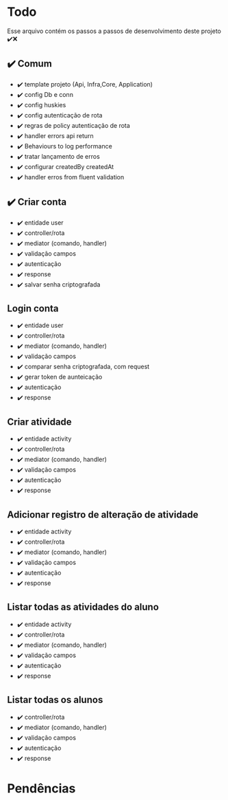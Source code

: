 # Todo

Esse arquivo contém os passos a passos de desenvolvimento deste projeto
✔️❌

## ✔️ Comum

- ✔️ template projeto (Api, Infra,Core, Application)
- ✔️ config Db e conn
- ✔️ config huskies
- ✔️ config autenticação de rota
- ✔️ regras de policy autenticação de rota
- ✔️ handler errors api return
- ✔️ Behaviours to log performance
- ✔️ tratar lançamento de erros
- ✔️ configurar createdBy createdAt
- ✔️ handler erros from fluent validation

## ✔️ Criar conta

- ✔️ entidade user
- ✔️ controller/rota
- ✔️ mediator (comando, handler)
- ✔️ validação campos
- ✔️ autenticação
- ✔️ response
- ✔️ salvar senha criptografada

## Login conta

- ✔️ entidade user
- ✔️ controller/rota
- ✔️ mediator (comando, handler)
- ✔️ validação campos
- ✔️ comparar senha criptografada, com request
- ✔️ gerar token de aunteicação
- ✔️ autenticação
- ✔️ response

## Criar atividade

- ✔️ entidade activity
- ✔️ controller/rota
- ✔️ mediator (comando, handler)
- ✔️ validação campos
- ✔️ autenticação
- ✔️ response

## Adicionar registro de alteração de atividade

- ✔️ entidade activity
- ✔️ controller/rota
- ✔️ mediator (comando, handler)
- ✔️ validação campos
- ✔️ autenticação
- ✔️ response

## Listar todas as atividades do aluno

- ✔️ entidade activity
- ✔️ controller/rota
- ✔️ mediator (comando, handler)
- ✔️ validação campos
- ✔️ autenticação
- ✔️ response

## Listar todas os alunos

- ✔️ controller/rota
- ✔️ mediator (comando, handler)
- ✔️ validação campos
- ✔️ autenticação
- ✔️ response

# Pendências

